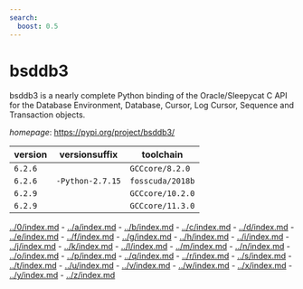 ```yaml
---
search:
  boost: 0.5
---
```

# bsddb3

bsddb3 is a nearly complete Python binding of the Oracle/Sleepycat C API for the Database Environment, Database, Cursor, Log Cursor, Sequence and Transaction objects.

*homepage*: <https://pypi.org/project/bsddb3/>

version | versionsuffix | toolchain
--------|---------------|----------
``6.2.6`` |  | ``GCCcore/8.2.0``
``6.2.6`` | ``-Python-2.7.15`` | ``fosscuda/2018b``
``6.2.9`` |  | ``GCCcore/10.2.0``
``6.2.9`` |  | ``GCCcore/11.3.0``

[../0/index.md](0) - [../a/index.md](a) - [../b/index.md](b) - [../c/index.md](c) - [../d/index.md](d) - [../e/index.md](e) - [../f/index.md](f) - [../g/index.md](g) - [../h/index.md](h) - [../i/index.md](i) - [../j/index.md](j) - [../k/index.md](k) - [../l/index.md](l) - [../m/index.md](m) - [../n/index.md](n) - [../o/index.md](o) - [../p/index.md](p) - [../q/index.md](q) - [../r/index.md](r) - [../s/index.md](s) - [../t/index.md](t) - [../u/index.md](u) - [../v/index.md](v) - [../w/index.md](w) - [../x/index.md](x) - [../y/index.md](y) - [../z/index.md](z)

